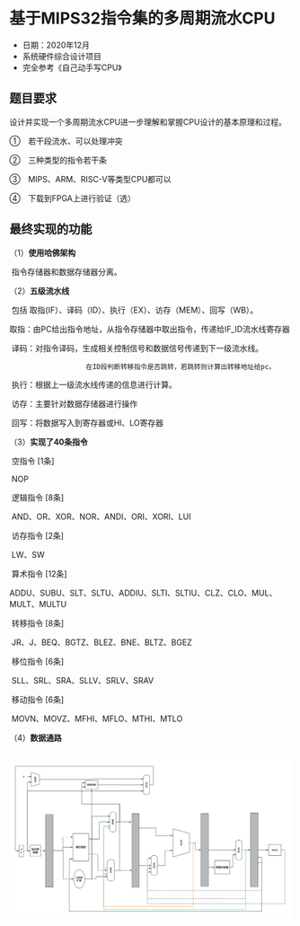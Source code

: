 # 基于MIPS32指令集的多周期流水CPU

+ 日期：2020年12月
+ 系统硬件综合设计项目
+ 完全参考《自己动手写CPU》

## 题目要求

设计并实现一个多周期流水CPU进一步理解和掌握CPU设计的基本原理和过程。

①　若干段流水、可以处理冲突

②　三种类型的指令若干条

③　MIPS、ARM、RISC-V等类型CPU都可以

④　下载到FPGA上进行验证（选）

## 最终实现的功能

（1）**使用哈佛架构**

​			指令存储器和数据存储器分离。

（2）**五级流水线**

​			包括 取指(IF）、译码（ID）、执行（EX）、访存（MEM）、回写（WB）。

​			取指：由PC给出指令地址，从指令存储器中取出指令，传递给IF_ID流水线寄存器

​			译码：对指令译码，生成相关控制信号和数据信号传递到下一级流水线。

  					   在ID段判断转移指令是否跳转，若跳转则计算出转移地址给pc。

​		   执行：根据上一级流水线传递的信息进行计算。

​		   访存：主要针对数据存储器进行操作

​          回写：将数据写入到寄存器或HI、LO寄存器

（3）**实现了40条指令**

​          空指令  [1条]

​              NOP

​          逻辑指令 [8条]

​               AND、OR、XOR、NOR、ANDI、ORI、XORI、LUI

​          访存指令 [2条]

​                LW、SW

​          算术指令 [12条]

​                ADDU、SUBU、SLT、SLTU、ADDIU、SLTI、SLTIU、CLZ、CLO、MUL、MULT、MULTU

​          转移指令 [8条]

​               JR、J、BEQ、BGTZ、BLEZ、BNE、BLTZ、BGEZ

​          移位指令 [6条]

​                SLL、SRL、SRA、SLLV、SRLV、SRAV

​          移动指令 [6条]

​                 MOVN、MOVZ、MFHI、MFLO、MTHI、MTLO

（4）**数据通路**

​		![](./imgs/1.png)